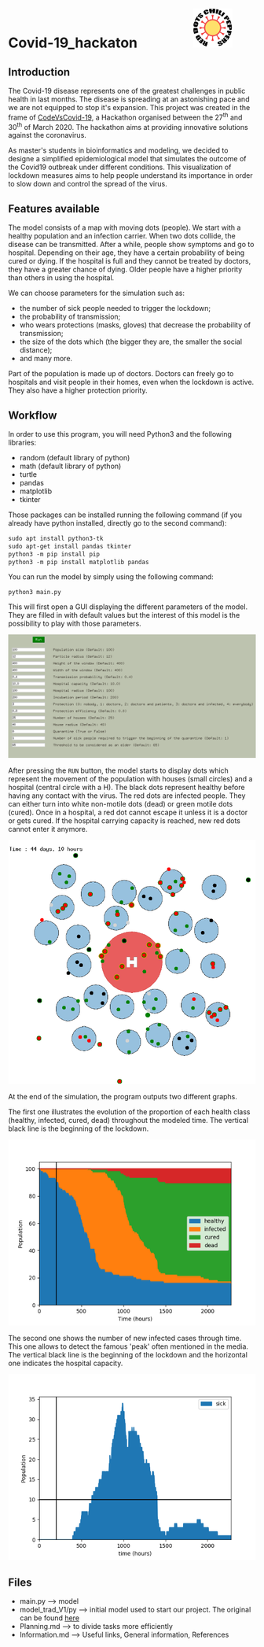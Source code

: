 # Covid-19_hackaton &nbsp;&nbsp;&nbsp;&nbsp;&nbsp;&nbsp;&nbsp;&nbsp;&nbsp;&nbsp;&nbsp;&nbsp;&nbsp;&nbsp;&nbsp; <img src="Documents/Red_Dots_Chili_Peppers.png" width="80" height="80" alt="Graph example"/>


## Introduction

The Covid-19 disease represents one of the greatest challenges in public health in last months. The disease is spreading at an astonishing pace and we are not equipped to stop it's expansion.
This project was created in the frame of [CodeVsCovid-19](https://www.codevscovid19.org/), a Hackathon organised between the 27<sup>th</sup> and 30<sup>th</sup> of March 2020. The hackathon aims at providing innovative solutions against the coronavirus.

As master's students in bioinformatics and modeling, we decided to designe a simplified epidemiological model that simulates the outcome of the Covid19 outbreak under different conditions. This visualization of lockdown measures aims to help people understand its importance in order to slow down and control the spread of the virus.

## Features available

The model consists of a map with moving dots (people). We start with a healthy population and an infection carrier. When two dots collide, the disease can be transmitted. After a while, people show symptoms and go to hospital. Depending on their age, they have a certain probability of being cured or dying. If the hospital is full and they cannot be treated by doctors, they have a greater chance of dying. Older people have a higher priority than others in using the hospital.

We can choose parameters for the simulation such as:

* the number of sick people needed to trigger the lockdown;
* the probability of transmission;
* who wears protections (masks, gloves) that decrease the probability of transmission;
* the size of the dots which (the bigger they are, the smaller the social distance);
* and many more.

Part of the population is made up of doctors. Doctors can freely go to hospitals and visit people in their homes, even when the lockdown is active. They also have a higher protection priority.

## Workflow

In order to use this program, you will need Python3 and the following libraries:
* random (default library of python)
* math (default library of python)
* turtle
* pandas
* matplotlib
* tkinter

Those packages can be installed running the following command (if you already have python installed, directly go to the second command):
```
sudo apt install python3-tk
sudo apt-get install pandas tkinter
python3 -m pip install pip
python3 -m pip install matplotlib pandas
```

You can run the model by simply using the following command:
```
python3 main.py
```

This will first open a GUI displaying the different parameters of the model. They are filled in with default values but the interest of this model is the possibility to play with those parameters.

<p align="center">
  <img src="Documents/GUI.png" alt="Graph example"/>
</p>

After pressing the `RUN` button, the model starts to display dots which represent the movement of the population with houses (small circles) and a hospital (central circle with a H). The black dots represent healthy before having any contact with the virus. The red dots are infected people. They can either turn into white non-motile dots (dead) or green motile dots (cured). Once in a hospital, a red dot cannot escape it unless it is a doctor or gets cured. If the hospital carrying capacity is reached, new red dots cannot enter it anymore.

<p align="center">
  <img src="Documents/model.png" alt="Graph example"/>
</p>

At the end of the simulation, the program outputs two different graphs.

The first one illustrates the evolution of the proportion of each health class (healthy, infected, cured, dead) throughout the modeled time. The vertical black line is the beginning of the lockdown.

<p align="center">
  <img src="Documents/Figure_1.png" alt="Graph example"/>
</p>

The second one shows the number of new infected cases through time. This one allows to detect the famous 'peak' often mentioned in the media. The vertical black line is the beginning of the lockdown and the horizontal one indicates the hospital capacity.

<p align="center">
  <img src="Documents/Figure_2.png" alt="Graph example"/>
</p>

## Files

* main.py --> model
* model_trad_V1/py --> initial model used to start our project. The original can be found [here](https://github.com/csamuelsm/covid19-simulations/blob/master/corona.pde)
* Planning.md --> to divide tasks more efficiently
* Information.md --> Useful links, General information, References



